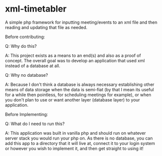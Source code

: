 # xml-timetabler
A simple php framework for inputting meeting/events to an xml file and then reading and updating that file as needed.

Before contributing:

Q: Why do this?

A: This project exists as a means to an end(s) and also as a proof of concept. The overall goal was to develop an application that used xml instead of a database at all.


Q: Why no database?

A: Because I don't think a database is always necessary establishing other means of data storage when the data is semi-fiat (by that I mean its useful for a while then pointless, for scheduling meetings for example), or when you don't plan to use or want another layer (database layer) to your application.


Before Implementing:

Q: What do I need to run this?

A: This application was built in vanilla php and should run on whatever server stack you would run your php on. As there is no database, you can add this app to a directory that it will live at, connect it to your login system or however you wish to implement it, and then get straight to using it!

